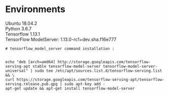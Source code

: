 # Environments
Ubuntu 18.04.2<br>
Python 3.6.7<br>
Tensorflow 1.13.1<br>
TensorFlow ModelServer: 1.13.0-rc1+dev.sha.f16e777<br>
```shell
# tensorflow_model_server command installation :


echo "deb [arch=amd64] http://storage.googleapis.com/tensorflow-serving-apt stable tensorflow-model-server tensorflow-model-server-universal" | sudo tee /etc/apt/sources.list.d/tensorflow-serving.list && \
curl https://storage.googleapis.com/tensorflow-serving-apt/tensorflow-serving.release.pub.gpg | sudo apt-key add -
apt-get update && apt-get install tensorflow-model-server
```
